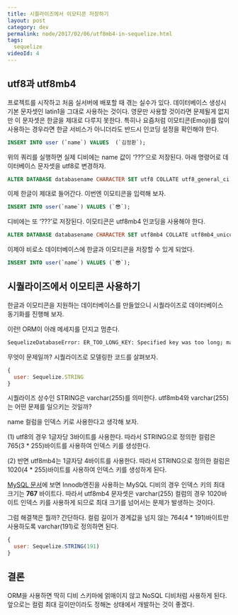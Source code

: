 ```yaml
---
title: 시퀄라이즈에서 이모티콘 저장하기
layout: post
category: dev
permalink: node/2017/02/06/utf8mb4-in-sequelize.html
tags:
  sequelize
videoId: 4
---
```


## utf8과 utf8mb4

프로젝트를 시작하고 처음 실서버에 배포할 때 겪는 실수가 있다. 데이터베이스 생성시 기본 문자셋인 latin1을 그대로 사용하는 것이다. 영문만 사용할 것이라면 문제될게 없지만 이 문자셋은 한글을 제대로 다루지 못한다. 특히나 요즘처럼 이모티콘(Emoji)를 많이 사용하는 경우라면 한글 서비스가 아니더라도 반드시 인코딩 설정을 확인해야 한다.

```sql
INSERT INTO user (`name`) VALUES  (`김정환`);
```

위의 쿼리를 실행하면 실제 디비에는 name 값이 ‘???’으로 저장된다. 아래 명령어로 데이터베이스 문자셋을 utf8로 변경하자.

```sql
ALTER DATABASE databasename CHARACTER SET utf8 COLLATE utf8_general_ci;
```

이제 한글이 제대로 들어간다.  이번엔 이모티콘을 입력해 보자.

```sql
INSERT INTO user(`name`) VALUES (`😎`);
```

디비에는 또 ‘???’로 저장된다. 이모티콘은 utf8mb4 인코딩을 사용해야 한다.

```sql
ALTER DATABASE databasename CHARACTER SET utf8mb4 COLLATE utf8mb4_unicode_ci;
```
이제야 비로소 데이터베이스에 한글과 이모티콘을 저장할 수 있게 되었다.

```sql
INSERT INTO user(`name`) VALUES (`😎`);
```


## 시퀄라이즈에서 이모티콘 사용하기
한글과 이모티콘을 지원하는 데이터베이스를 만들었으니 시퀄라이즈로 데이터베이스 동기화를 진행해 보자.

이런! ORM이 아래 메세지를 던지고 멈춘다.

```bash
SequelizeDatabaseError: ER_TOO_LONG_KEY: Specified key was too long; max key length is 767
```

무엇이 문제일까?  시퀄라이즈로 모델링한 코드를 살펴보자.

```javascript
{
  user: Sequelize.STRING
}
```

시퀄라이즈 상수인 STRING은 varchar(255)를 의미한다.  utf8mb4와 varchar(255)는 어떤 문제를 일으키는 것일까?

name 컬럼을 인덱스 키로 사용한다고 생각해 보자.

(1) utf8의 경우 1글자당 3바이트를 사용한다. 따라서 STRING으로 정의한 컬럼은 765(3 * 255)바이트를 사용하여 인덱스 키를 생성한다.

(2) 반면 utf8mb4는 1글자당 4바이트를 사용한다. 따라서 STRING으로 정의한 컬럼은 1020(4 * 255)바이트를 사용하여 인덱스 키를 생성하게 된다.

[MySQL 문서](https://dev.mysql.com/doc/refman/5.7/en/innodb-restrictions.html)에 보면 Innodb엔진을 사용하는 MySQL 디비의 경우 인덱스 키의 최대 크기는 **767** 바이트다.  따라서 utf8mb4 문자셋은 varchar(255) 컬럼의 경우 1020바이트 인덱스 키를 사용하게 되므로 최대 크기를 넘어서는 문제가 발생하는 것이다.

그럼 해결책은 뭘까? 간단하다. 컬럼 길이가 경계값을 넘지 않는 764(4 * 191)바이트만 사용하도록 varchar(191)로 정의하면 된다.

```javascript
{
  user: Sequelize.STRING(191)
}
```

## 결론
ORM을 사용하면 딱히 디비 스키마에 얽매이지 않고  NoSQL 디비처럼 사용하게 된다. 앞으로는 컬럼 최대 길이만이라도 정해논 상태에서 개발하는 것이 좋겠다.
